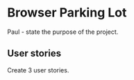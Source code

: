 # Browser Parking Lot

Paul - state the purpose of the project.

## User stories

Create 3 user stories.